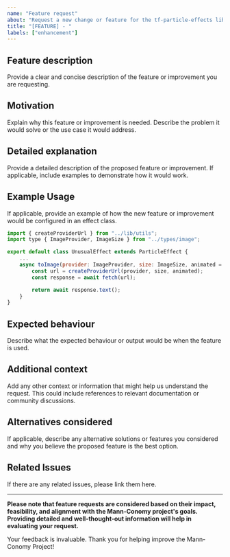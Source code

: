 ```yaml
---
name: "Feature request"
about: "Request a new change or feature for the tf-particle-effects library"
title: "[FEATURE] - "
labels: ["enhancement"]
---
```


## Feature description

Provide a clear and concise description of the feature or improvement you are requesting.

## Motivation

Explain why this feature or improvement is needed. Describe the problem it would solve or the use case it would address.

## Detailed explanation

Provide a detailed description of the proposed feature or improvement. If applicable, include examples to demonstrate how it would work.

## Example Usage

If applicable, provide an example of how the new feature or improvement would be configured in an effect class.

```js
import { createProviderUrl } from "../lib/utils";
import type { ImageProvider, ImageSize } from "../types/image";

export default class UnusualEffect extends ParticleEffect {
    ...
    async toImage(provider: ImageProvider, size: ImageSize, animated = false): string {
        const url = createProviderUrl(provider, size, animated);
        const response = await fetch(url);

        return await response.text();
    }
}
```

## Expected behaviour

Describe what the expected behaviour or output would be when the feature is used.

## Additional context

Add any other context or information that might help us understand the request. This could include references to relevant documentation or community discussions.

## Alternatives considered

If applicable, describe any alternative solutions or features you considered and why you believe the proposed feature is the best option.

## Related Issues

If there are any related issues, please link them here.

---

**Please note that feature requests are considered based on their impact, feasibility, and alignment with the Mann-Conomy project's goals. Providing detailed and well-thought-out information will help in evaluating your request.**

Your feedback is invaluable. Thank you for helping improve the Mann-Conomy Project!
